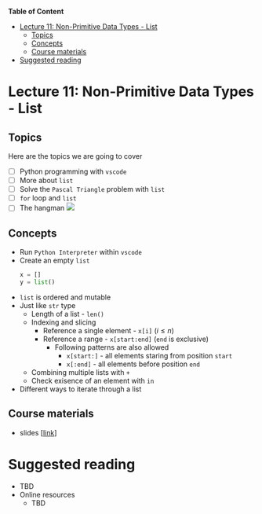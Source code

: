 
**Table of Content**
- [Lecture 11: Non-Primitive Data Types - List](#lecture-11-non-primitive-data-types---list)
  - [Topics](#topics)
  - [Concepts](#concepts)
  - [Course materials](#course-materials)
- [Suggested reading](#suggested-reading)

# Lecture 11: Non-Primitive Data Types - List

## Topics
Here are the topics we are going to cover
* [ ] Python programming with `vscode`
* [ ] More about `list`
* [ ] Solve the `Pascal Triangle` problem with `list`
* [ ] `for` loop and `list`
* [ ] The hangman ![](https://user-images.githubusercontent.com/34093736/71744579-0266f600-2e68-11ea-9f6c-52770981e573.gif)

## Concepts
* Run `Python Interpreter` within `vscode`
* Create an empty `list`
  ```python
  x = []
  y = list()
  ```
* `list` is ordered and mutable
* Just like `str` type
  * Length of a list - `len()`
  * Indexing and slicing
    * Reference a single element - `x[i]` ($i \le n$)
    * Reference a range - `x[start:end]` (`end` is exclusive)
      * Following patterns are also allowed
        * `x[start:]` - all elements staring from position `start`
        * `x[:end]` - all elements before position `end`
  * Combining multiple lists with `+`
  * Check exisence of an element with `in`
* Different ways to iterate through a list


## Course materials
* slides [[link](TBD)]

# Suggested reading
* TBD
* Online resources
  * TBD
